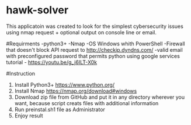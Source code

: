# hawk-solver
This applicatoin was created to look for the simplest cybersecurity issues using nmap request + optional output on console line or email.

#Requirments
-python3+
-Nmap
-OS Windows whith PowerShell
-Firewall that doesn't block API request to http://checkip.dyndns.com/
-valid email with preconfigured password that permits python using google services tutorial - https://youtu.be/g_j6ILT-X0k

#Instruction
1. Install Python3+ https://www.python.org/
2. Install Nmap https://nmap.org/download#windows
3. Download zip file from GitHub and put it in any directory wherever you want, because script creats files with additional information
4. Run preinstal.sh1 file as Administrator
5. Enjoy result 
